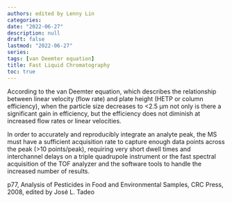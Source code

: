 ```yaml
---
authors: edited by Lenny Lin
categories:
date: "2022-06-27"
description: null
draft: false
lastmod: "2022-06-27"
series:
tags: [van Deemter equation]
title: Fast Liquid Chromatography
toc: true
---
```



<!--more-->

According to the van Deemter equation, which describes the relationship between linear velocity (flow rate) and plate height (HETP or column efficiency), when the particle size decreases to <2.5 &mu;m not only is there a significant gain in efficiency, but the efficiency does not diminish at increased flow rates or linear velocities.  

In order to accurately and reproducibly integrate an analyte peak, the MS must have a sufficient acquisition rate to capture enough data points across the peak (>10 points/peak), requiring very short dwell times and interchannel delays on a triple quadrupole instrument or the fast spectral acquisition of the TOF analyzer and the software tools to handle the increased number of results.

p77, Analysis of Pesticides in Food and Environmental Samples, CRC Press, 2008, edited by Jos&eacute; L. Tadeo
